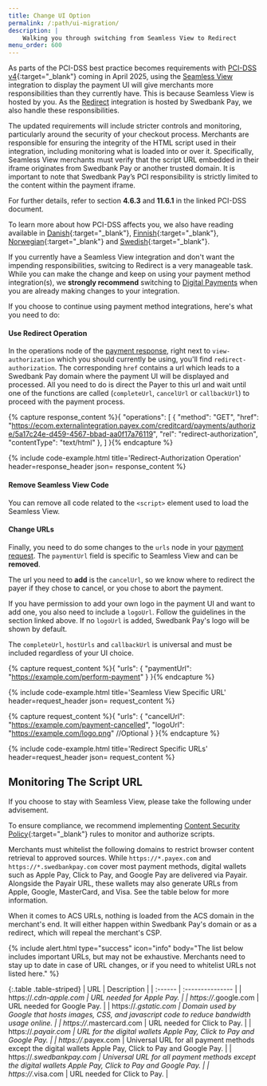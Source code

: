 ```yaml
---
title: Change UI Option
permalink: /:path/ui-migration/
description: |
    Walking you through switching from Seamless View to Redirect
menu_order: 600
---
```


As parts of the PCI-DSS best practice becomes requirements with
[PCI-DSS v4][pci]{:target="_blank"} coming in April 2025, using the
[Seamless View][seamless-view] integration to display the payment UI will give
merchants more responsibilities than they currently have. This is because
Seamless View is hosted by you. As the [Redirect][redirect] integration is
hosted by Swedbank Pay, we also handle these responsibilities.

The updated requirements will include stricter controls and monitoring,
particularly around the security of your checkout process. Merchants are
responsible for ensuring the integrity of the HTML script used in their
integration, including monitoring what is loaded into or over it. Specifically,
Seamless View merchants must verify that the script URL embedded in their iframe
originates from Swedbank Pay or another trusted domain. It is important to note
that Swedbank Pay’s PCI responsibility is strictly limited to the content within
the payment iframe.

For further details, refer to section **4.6.3** and **11.6.1** in the linked
PCI-DSS document.

To learn more about how PCI-DSS affects you, we also have reading available
in [Danish][da]{:target="_blank"}, [Finnish][fi]{:target="_blank"},
[Norwegian][no]{:target="_blank"} and [Swedish][se]{:target="_blank"}.

If you currently have a Seamless View integration and don't want the impending
responsibilities, switcing to Redirect is a very manageable task. While you can
make the change and keep on using your payment method integration(s), we
**strongly recommend** switching to [Digital Payments][dp] when you are already
making changes to your integration.

If you choose to continue using payment method integrations, here's what you
need to do:

#### Use Redirect Operation

In the operations node of the [payment response][post-response], right next to
`view-authorization` which you should currently be using, you'll find
`redirect-authorization`. The corresponding `href` contains a url which leads to
a Swedbank Pay domain where the payment UI will be displayed and processed. All
you need to do is direct the Payer to this url and wait until one of the
functions are called (`completeUrl`, `cancelUrl` or `callbackUrl`) to proceed
with the payment process.

{% capture response_content %}{
    "operations": [
        {
          "method": "GET",
          "href": "https://ecom.externalintegration.payex.com/creditcard/payments/authorize/5a17c24e-d459-4567-bbad-aa0f17a76119",
          "rel": "redirect-authorization",
          "contentType": "text/html"
        },
    ]
}{% endcapture %}

 {% include code-example.html
    title='Redirect-Authorization Operation'
    header=response_header
    json= response_content
    %}

#### Remove Seamless View Code

You can remove all code related to the `<script>` element used to load the
Seamless View.

#### Change URLs

Finally, you need to do some changes to the `urls` node in your
[payment request][post-request]. The `paymentUrl` field is specific to Seamless
View and can be **removed**.

The url you need to **add** is the `cancelUrl`, so we know where to redirect the
payer if they chose to cancel, or you chose to abort the payment.

If you have permission to add your own logo in the payment UI and want to add
one, you also need to include a `logoUrl`. Follow the guidelines in the section
linked above. If no `logoUrl` is added, Swedbank Pay's logo will be shown by
default.

The `completeUrl`, `hostUrls` and `callbackUrl` is universal and must be
included regardless of your UI choice.

{% capture request_content %}{
        "urls": {
            "paymentUrl": "https://example.com/perform-payment"
        }
}{% endcapture %}

{% include code-example.html
    title='Seamless View Specific URL'
    header=request_header
    json= request_content
    %}

{% capture request_content %}{
        "urls": {
            "cancelUrl": "https://example.com/payment-cancelled",
            "logoUrl": "https://example.com/logo.png" //Optional
        }
}{% endcapture %}

{% include code-example.html
    title='Redirect Specific URLs'
    header=request_header
    json= request_content
    %}

## Monitoring The Script URL

If you choose to stay with Seamless View, please take the following under
advisement.

To ensure compliance, we recommend implementing [Content Security Policy][csp]{:target="_blank"}
rules to monitor and authorize scripts.

Merchants must whitelist the following domains to restrict browser content
retrieval to approved sources. While `https://*.payex.com` and
`https://*.swedbankpay.com` cover most payment methods, digital wallets such as
Apple Pay, Click to Pay, and Google Pay are delivered via Payair. Alongside the
Payair URL, these wallets may also generate URLs from Apple, Google, MasterCard,
and Visa. See the table below for more information.

When it comes to ACS URLs, nothing is loaded from the ACS domain in the
merchant's end. It will either happen within Swedbank Pay's domain or as a
redirect, which will repeal the merchant's CSP.

{% include alert.html type="success" icon="info" body="The list below includes
important URLs, but may not be exhaustive. Merchants need to stay up to date in
case of URL changes, or if you need to whitelist URLs not listed here." %}

{:.table .table-striped}
| URL    | Description             |
| :------ | :--------------- |
| https://*.cdn-apple.com | URL needed for Apple Pay.     |
| https://*.google.com | URL needed for Google Pay.     |
| https://*.gstatic.com | Domain used by Google that hosts images, CSS, and javascript code to reduce bandwidth usage online.     |
| https://*.mastercard.com | URL needed for Click to Pay.     |
| https://*.payair.com | URL for the digital wallets Apple Pay, Click to Pay and Google Pay.     |
| https://*.payex.com    | Universal URL for all payment methods except the digital wallets Apple Pay, Click to Pay and Google Pay.     |
| https://*.swedbankpay.com | Universal URL for all payment methods except the digital wallets Apple Pay, Click to Pay and Google Pay.     |
| https://*.visa.com | URL needed for Click to Pay.     |

[dp]: /checkout-v3/
[pci]: /assets/documents/PCI-DSS-v4-0-1-SAQ-A.pdf
[post-response]: /old-implementations/payment-instruments-v1/card/redirect#card-payment-response
[post-request]: /old-implementations/payment-instruments-v1/card/redirect#card-payment-request
[seamless-view]: /old-implementations/payment-instruments-v1/card/seamless-view
[redirect]: /old-implementations/payment-instruments-v1/card/redirect
[da]: https://www.swedbankpay.dk/risiko-og-sikkerhed/pci-sadan-bliver-du-pavirket
[fi]: https://www.swedbankpay.fi/riskit-ja-turvallisuus/nain-pci-vaikuttaa-sinuun
[no]: https://www.swedbankpay.no/risiko-og-sikkerhet/pci-slik-pavirkes-du
[se]: https://www.swedbankpay.se/risk-och-sakerhet/pci-sa-paverkas-du
[csp]: https://www.w3.org/TR/CSP2/
